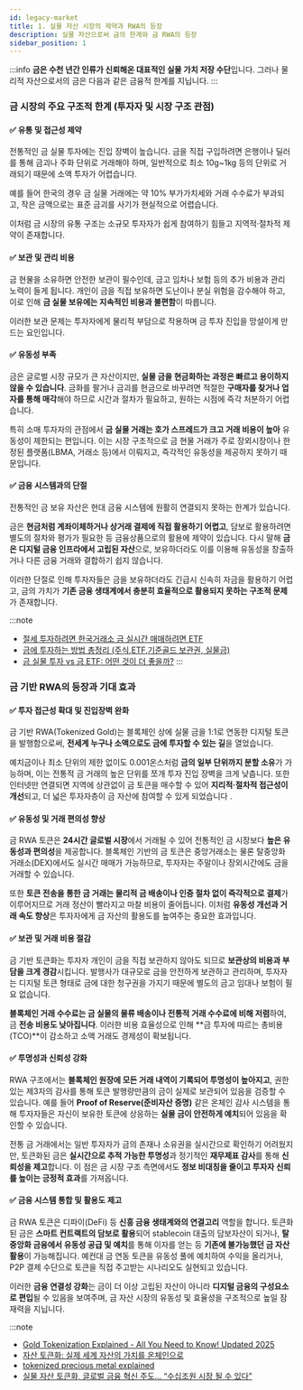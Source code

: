 ```yaml
---
id: legacy-market
title: 1. 실물 자산 시장의 제약과 RWA의 등장
description: 실물 자산으로써 금의 한계와 금 RWA의 등장
sidebar_position: 1
---
```


:::info
**금은 수천 년간 인류가 신뢰해온 대표적인 실물 가치 저장 수단**입니다.
그러나 물리적 자산으로서의 금은 다음과 같은 금융적 한계를 지닙니다.
:::

### 금 시장의 주요 구조적 한계 (투자자 및 시장 구조 관점)

#### ✅ 유통 및 접근성 제약

전통적인 금 실물 투자에는 진입 장벽이 높습니다. 금을 직접 구입하려면 은행이나 딜러를 통해 금괴나 주화 단위로 거래해야 하며, 일반적으로 최소 10g~1kg 등의 단위로 거래되기 때문에 소액 투자가 어렵습니다. 

예를 들어 한국의 경우 금 실물 거래에는 약 10% 부가가치세와 거래 수수료가 부과되고, 작은 금액으로는 표준 금괴를 사기가 현실적으로 어렵습니다. 

이처럼 금 시장의 유통 구조는 소규모 투자자가 쉽게 참여하기 힘들고 지역적·절차적 제약이 존재합니다.

#### ✅ 보관 및 관리 비용

금 현물을 소유하면 안전한 보관이 필수인데, 금고 임차나 보험 등의 추가 비용과 관리 노력이 들게 됩니다. 개인이 금을 직접 보유하면 도난이나 분실 위험을 감수해야 하고, 이로 인해 **금 실물 보유에는 지속적인 비용과 불편함**이 따릅니다. 

이러한 보관 문제는 투자자에게 물리적 부담으로 작용하며 금 투자 진입을 망설이게 만드는 요인입니다.

#### ✅ 유동성 부족

금은 글로벌 시장 규모가 큰 자산이지만, **실물 금을 현금화하는 과정은 빠르고 용이하지 않을 수 있습니다**. 금화를 팔거나 금괴를 현금으로 바꾸려면 적절한 **구매자를 찾거나 업자를 통해 매각**해야 하므로 시간과 절차가 필요하고, 원하는 시점에 즉각 처분하기 어렵습니다. 

특히 소매 투자자의 관점에서 **금 실물 거래는 호가 스프레드가 크고 거래 비용이 높아** 유동성이 제한되는 편입니다. 이는 시장 구조적으로 금 현물 거래가 주로 장외시장이나 한정된 플랫폼(LBMA, 거래소 등)에서 이뤄지고, 즉각적인 유동성을 제공하지 못하기 때문입니다.

#### ✅ 금융 시스템과의 단절

전통적인 금 보유 자산은 현대 금융 시스템에 원활히 연결되지 못하는 한계가 있습니다. 

금은 **현금처럼 계좌이체하거나 상거래 결제에 직접 활용하기 어렵고**, 담보로 활용하려면 별도의 절차와 평가가 필요한 등 금융상품으로의 활용에 제약이 있습니다. 다시 말해 **금은 디지털 금융 인프라에서 고립된 자산**으로, 보유하더라도 이를 이용해 유동성을 창출하거나 다른 금융 거래와 결합하기 쉽지 않습니다. 

이러한 단절로 인해 투자자들은 금을 보유하더라도 긴급시 신속히 자금을 활용하기 어렵고, 금의 가치가 **기존 금융 생태계에서 충분히 효율적으로 활용되지 못하는 구조적 문제**가 존재합니다.

:::note
- [절세 투자하려면 한국거래소 금 실시간 매매하려면 ETF](https://www.mk.co.kr/news/economy/10965498)
- [금에 투자하는 방법 총정리 (주식,ETF,기준골드 보관권, 실물금)](https://sorbonne.tistory.com/entry/%EA%B8%88%EC%97%90-%ED%88%AC%EC%9E%90%ED%95%98%EB%8A%94-%EB%B0%A9%EB%B2%95-%EC%B4%9D%EC%A0%95%EB%A6%AC-%EC%A3%BC%EC%8B%9D-ETF-%EA%B8%B0%EC%A4%80%EA%B3%A8%EB%93%9C-%EB%B3%B4%EA%B4%80%EA%B6%8C-%EC%8B%A4%EB%AC%BC%EA%B8%88)
- [금 실물 투자 vs 금 ETF: 어떤 것이 더 좋을까?](https://growmoneysecret.tistory.com/entry/%EA%B8%88-%EC%8B%A4%EB%AC%BC-%ED%88%AC%EC%9E%90-vs-%EA%B8%88-ETF-%EC%96%B4%EB%96%A4-%EA%B2%83%EC%9D%B4-%EB%8D%94-%EC%A2%8B%EC%9D%84%EA%B9%8C)
:::

### 금 기반 RWA의 등장과 기대 효과

#### ✅ 투자 접근성 확대 및 진입장벽 완화

금 기반 RWA(Tokenized Gold)는 블록체인 상에 실물 금을 1:1로 연동한 디지털 토큰을 발행함으로써, **전세계 누구나 소액으로도 금에 투자할 수 있는 길**을 열었습니다. 

예치금이나 최소 단위의 제한 없이도 0.001온스처럼 **금의 일부 단위까지 분할 소유**가 가능하며, 이는 전통적 금 거래의 높은 단위를 쪼개 투자 진입 장벽을 크게 낮춥니다. 또한 인터넷만 연결되면 지역에 상관없이 금 토큰을 매수할 수 있어 **지리적·절차적 접근성이 개선**되고, 더 넓은 투자자층이 금 자산에 참여할 수 있게 되었습니다 .

#### ✅ 유동성 및 거래 편의성 향상

금 RWA 토큰은 **24시간 글로벌 시장**에서 거래될 수 있어 전통적인 금 시장보다 **높은 유동성과 편의성**을 제공합니다. 블록체인 기반의 금 토큰은 중앙거래소는 물론 탈중앙화 거래소(DEX)에서도 실시간 매매가 가능하므로, 투자자는 주말이나 장외시간에도 금을 거래할 수 있습니다. 

또한 **토큰 전송을 통한 금 거래는 물리적 금 배송이나 인증 절차 없이 즉각적으로 결제**가 이루어지므로 거래 정산이 빨라지고 마찰 비용이 줄어듭니다. 이처럼 **유동성 개선과 거래 속도 향상**은 투자자에게 금 자산의 활용도를 높여주는 중요한 효과입니다.

#### ✅ 보관 및 거래 비용 절감

금 기반 토큰화는 투자자 개인이 금을 직접 보관하지 않아도 되므로 **보관상의 비용과 부담을 크게 경감**시킵니다. 발행사가 대규모로 금을 안전하게 보관하고 관리하며, 투자자는 디지털 토큰 형태로 금에 대한 청구권을 가지기 때문에 별도의 금고 임대나 보험이 필요 없습니다. 

**블록체인 거래 수수료는 금 실물의 물류 배송이나 전통적 거래 수수료에 비해 저렴**하여, 금 **전송 비용도 낮아집니다**. 이러한 비용 효율성으로 인해 **금 투자에 따르는 총비용(TCO)**이 감소하고 소액 거래도 경제성이 확보됩니다.

#### ✅ 투명성과 신뢰성 강화

RWA 구조에서는 **블록체인 원장에 모든 거래 내역이 기록되어 투명성이 높아지고**, 권한 있는 제3자의 감사를 통해 토큰 발행량만큼의 금이 실제로 보관되어 있음을 검증할 수 있습니다. 예를 들어 **Proof of Reserve(준비자산 증명)** 같은 온체인 감사 시스템을 통해 투자자들은 자신이 보유한 토큰에 상응하는 **실물 금이 안전하게 예치**되어 있음을 확인할 수 있습니다. 

전통 금 거래에서는 일반 투자자가 금의 존재나 소유권을 실시간으로 확인하기 어려웠지만, 토큰화된 금은 **실시간으로 추적 가능한 투명성**과 정기적인 **재무제표 감사**를 통해 **신뢰성을 제고**합니다. 이 점은 금 시장 구조 측면에서도 **정보 비대칭을 줄이고 투자자 신뢰를 높이는 긍정적 효과**를 가져옵니다.

#### ✅ 금융 시스템 통합 및 활용도 제고

금 RWA 토큰은 디파이(DeFi) 등 **신흥 금융 생태계와의 연결고리** 역할을 합니다. 토큰화된 금은 **스마트 컨트랙트의 담보로 활용**되어 stablecoin 대출의 담보자산이 되거나, **탈중앙화 금융에서 유동성 공급 및 예치**를 통해 이자를 얻는 등 **기존에 불가능했던 금 자산 활용**이 가능해집니다. 예컨대 금 연동 토큰을 유동성 풀에 예치하여 수익을 올리거나, P2P 결제 수단으로 토큰을 직접 주고받는 시나리오도 실현되고 있습니다. 

이러한 **금융 연결성 강화**는 금이 더 이상 고립된 자산이 아니라 **디지털 금융의 구성요소로 편입**될 수 있음을 보여주며, 금 자산 시장의 유동성 및 효율성을 구조적으로 높일 잠재력을 지닙니다.

:::note
- [Gold Tokenization Explained - All You Need to Know! Updated 2025](https://www.dailyforex.com/forex-articles/gold-tokenization/228364)
- [자산 토큰화: 실제 세계 자산의 가치를 온체인으로](https://blog.chain.link/asset-tokenization-bringing-real-world-value-to-the-blockchain-korean/)
- [tokenized precious metal explained](https://www.investax.io/blog/tokenized-precious-metal-explained)
- [실물 자산 토큰화, 글로벌 금융 혁신 주도… “수십조원 시장 될 수 있다”](https://www.blockmedia.co.kr/archives/888590)